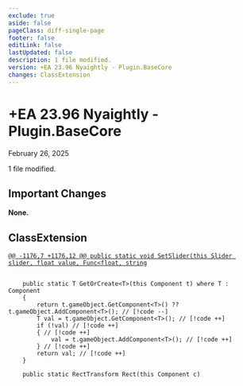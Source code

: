 ```yaml
---
exclude: true
aside: false
pageClass: diff-single-page
footer: false
editLink: false
lastUpdated: false
description: 1 file modified.
version: +EA 23.96 Nyaightly - Plugin.BaseCore
changes: ClassExtension
---
```


# +EA 23.96 Nyaightly - Plugin.BaseCore

February 26, 2025

1 file modified.

## Important Changes

**None.**
## ClassExtension

[`@@ -1176,7 +1176,12 @@ public static void SetSlider(this Slider slider, float value, Func<float, string`](https://github.com/Elin-Modding-Resources/Elin-Decompiled/blob/a6326fb91ed536b41f479360c13f6d4a5fd588aa/Elin/Plugins.basecore/ClassExtension.cs#L1176-L1182)
```cs:line-numbers=1176

	public static T GetOrCreate<T>(this Component t) where T : Component
	{
		return t.gameObject.GetComponent<T>() ?? t.gameObject.AddComponent<T>(); // [!code --]
		T val = t.gameObject.GetComponent<T>(); // [!code ++]
		if (!val) // [!code ++]
		{ // [!code ++]
			val = t.gameObject.AddComponent<T>(); // [!code ++]
		} // [!code ++]
		return val; // [!code ++]
	}

	public static RectTransform Rect(this Component c)
```
